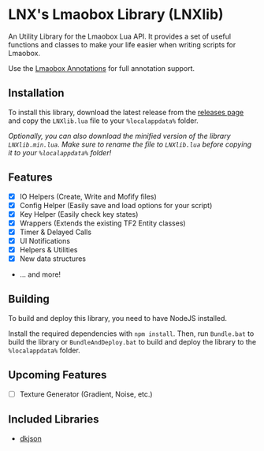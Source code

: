 # LNX's Lmaobox Library (LNXlib)

An Utility Library for the Lmaobox Lua API.
It provides a set of useful functions and classes to make your life easier when writing scripts for Lmaobox.

Use the [Lmaobox Annotations](https://github.com/LewdDeveloper/lmaobox-annotation) for full annotation support.

## Installation

To install this library, download the latest release from the [releases page](https://github.com/lnx00/Lmaobox-Library/releases/latest/) and copy the `LNXlib.lua` file to your `%localappdata%` folder.

_Optionally, you can also download the minified version of the library `LNXlib.min.lua`. Make sure to rename the file to `LNXlib.lua` before copying it to your `%localappdata%` folder!_

## Features

- [x] IO Helpers (Create, Write and Mofify files)
- [x] Config Helper (Easily save and load options for your script)
- [x] Key Helper (Easily check key states)
- [x] Wrappers (Extends the existing TF2 Entity classes)
- [x] Timer & Delayed Calls
- [x] UI Notifications
- [x] Helpers & Utilities
- [x] New data structures
- ... and more!

## Building

To build and deploy this library, you need to have NodeJS installed.

Install the required dependencies with `npm install`.
Then, run `Bundle.bat` to build the library or `BundleAndDeploy.bat` to build and deploy the library to the `%localappdata%` folder.

## Upcoming Features

- [ ] Texture Generator (Gradient, Noise, etc.)

## Included Libraries

- [dkjson](http://dkolf.de/src/dkjson-lua.fsl/home)
